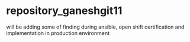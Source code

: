 # repository_ganeshgit11
will be adding some of finding during ansible, open shift certification and implementation in production environment

